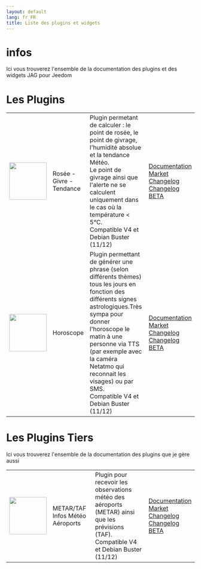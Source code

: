 ```yaml
---
layout: default
lang: fr_FR
title: Liste des plugins et widgets
---
```


# infos

Ici vous trouverez l'ensemble de la documentation des plugins et des widgets JAG pour Jeedom

# Les Plugins

|                                                                                                        |                          |                                                                                                                                                                                                                                                                       |                                                                                                                                                                       |
| ------------------------------------------------------------------------------------------------------ | ------------------------ | --------------------------------------------------------------------------------------------------------------------------------------------------------------------------------------------------------------------------------------------------------------------- | --------------------------------------------------------------------------------------------------------------------------------------------------------------------- |
| <img src="{{site.baseurl}}/plugin-rosee/{{site.img}}/rosee_icon.png" class="pluginLogo" width="100" /> | Rosée - Givre - Tendance | Plugin permetant de calculer : le point de rosée, le point de givrage, l'humidité absolue et la tendance Météo. <BR/>Le point de givrage ainsi que l'alerte ne se calculent uniquement dans le cas où la température < 5°C. <BR />Compatible V4 et Debian Buster (11/12) | [Documentation]({{site.baseurl}}/plugin-rosee/{{page.lang}})<br/>[Market]({{site.plugin}}1653)<br/>[Changelog]({{site.baseurl}}/plugin-rosee/{{page.lang}}/changelog) <br/>[Changelog BETA]({{site.baseurl}}/plugin-rosee/{{page.lang}}/changelog_beta) ||
| <img src="{{site.baseurl}}/plugin-horoscope/{{site.img}}/horoscope_icon.png" class="pluginLogo" width="100" /> | Horoscope | Plugin permettant de générer une phrase (selon différents thèmes) tous les jours en fonction des différents signes astrologiques.Très sympa pour donner l'horoscope le matin à une personne via TTS (par exemple avec la caméra Netatmo qui reconnait les visages) ou par SMS. <BR />Compatible V4 et Debian Buster (11/12) | [Documentation]({{site.baseurl}}/plugin-horoscope/{{page.lang}})<br/>[Market]({{site.plugin}}2727)<br/>[Changelog]({{site.baseurl}}/plugin-horoscope/{{page.lang}}/changelog) <br/>[Changelog BETA]({{site.baseurl}}/plugin-horoscope/{{page.lang}}/changelog_beta) |

# Les Plugins Tiers

Ici vous trouverez l'ensemble de la documentation des plugins que je gère aussi

|                                                                                                        |                          |                                                                                                                                                                                                                                                                       |                                                                                                                                                                       |
| ------------------------------------------------------------------------------------------------------ | ------------------------ | --------------------------------------------------------------------------------------------------------------------------------------------------------------------------------------------------------------------------------------------------------------------- | --------------------------------------------------------------------------------------------------------------------------------------------------------------------- |
| <img src="{{site.baseurl}}/plugin-Metar_infos/{{site.img}}/Metar_infos_icon.png" class="pluginLogo" width="100" /> | METAR/TAF Infos Météo Aéroports | Plugin pour recevoir les observations météo des aéroports (METAR) ainsi que les prévisions (TAF). <BR />Compatible V4 et Debian Buster (11/12) | [Documentation]({{site.baseurl}}/plugin-Metar_infos/{{page.lang}})<br/>[Market]({{site.plugin}}2342)<br/>[Changelog]({{site.baseurl}}/plugin-Metar_infos/{{page.lang}}/changelog) <br/>[Changelog BETA]({{site.baseurl}}/plugin-Metar_infos/{{page.lang}}/changelog_beta) ||